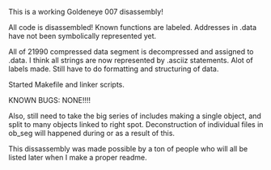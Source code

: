 This is a working Goldeneye 007 disassembly!


All code is disassembled!
Known functions are labeled. Addresses in .data have not been symbolically represented yet.

All of 21990 compressed data segment is decompressed and assigned to .data.
I think all strings are now represented by .asciiz statements.
Alot of labels made. Still have to do formatting and structuring of data.

Started Makefile and linker scripts.

KNOWN BUGS:
NONE!!!!


Also, still need to take the big series of includes making a single object, and split to many objects linked to right spot. Deconstruction of individual files in ob_seg will happened during or as a result of this.


This dissassembly was made possible by a ton of people who will all be listed later when I make a proper readme.
